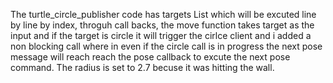 The turtle_circle_publisher code has targets List which will be excuted line by line by index, throguh call backs, the move function takes target as the input and if the target is circle it will trigger the cirlce client and i added a non blocking call
where in even if the circle call is in progress the next pose message will reach reach the pose callback to excute the next pose command. The radius is set to 2.7 becuse it was hitting the wall.
